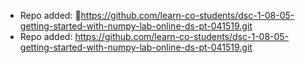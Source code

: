 
- Repo added: https://github.com/learn-co-students/dsc-1-08-05-getting-started-with-numpy-lab-online-ds-pt-041519.git
- Repo added: https://github.com/learn-co-students/dsc-1-08-05-getting-started-with-numpy-lab-online-ds-pt-041519.git